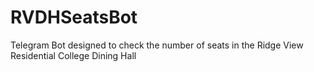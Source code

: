 # RVDHSeatsBot
Telegram Bot designed to check the number of seats in the Ridge View Residential College Dining Hall
